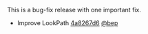 

This is a bug-fix release with one important fix.

* Improve LookPath [4a8267d6](https://github.com/gohugoio/hugo/commit/4a8267d64a40564aced0695bca05249da17b0eab) [@bep](https://github.com/bep) 



